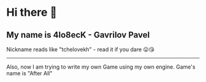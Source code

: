 # Hi there 👋
## My name is 4lo8ecK - Gavrilov Pavel
Nickname reads like "tchelovekh" - read it if you dare :stuck_out_tongue::kissing_heart:

---

Also, now I am trying to write my own Game using my own engine. Game's name is "After All"
<!--
**4lo8ecK/4lo8ecK** is a ✨ _special_ ✨ repository because its `README.md` (this file) appears on your GitHub profile.

Here are some ideas to get you started:

- 🔭 I’m currently working on ...
- 🌱 I’m currently learning ...
- 👯 I’m looking to collaborate on ...
- 🤔 I’m looking for help with ...
- 💬 Ask me about ...
- 📫 How to reach me: ...
- 😄 Pronouns: ...
- ⚡ Fun fact: ...
-->
